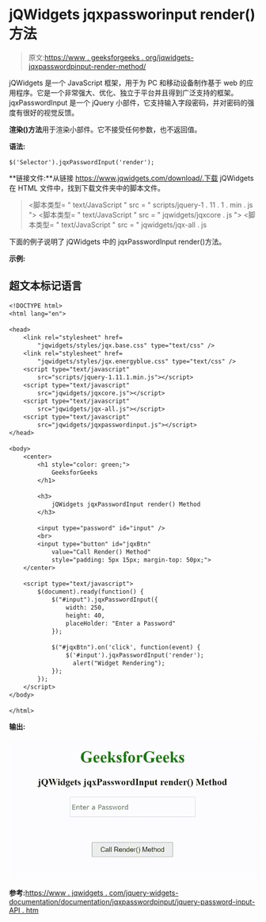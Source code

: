 # jQWidgets jqxpassworinput render()方法

> 原文:[https://www . geeksforgeeks . org/jqwidgets-jqxpasswordpinput-render-method/](https://www.geeksforgeeks.org/jqwidgets-jqxpasswordinput-render-method/)

jQWidgets 是一个 JavaScript 框架，用于为 PC 和移动设备制作基于 web 的应用程序。它是一个非常强大、优化、独立于平台并且得到广泛支持的框架。jqxPasswordInput 是一个 jQuery 小部件，它支持输入字段密码，并对密码的强度有很好的视觉反馈。

**渲染()方法**用于渲染小部件。它不接受任何参数，也不返回值。

**语法:**

```
$('Selector').jqxPasswordInput('render'); 
```

**链接文件:**从链接 https://www.jqwidgets.com/download/.下载 jQWidgets 在 HTML 文件中，找到下载文件夹中的脚本文件。

> <link rel="”stylesheet”" href="”jqwidgets/styles/jqx.base.css”" type="”text/css”">
> <脚本类型= " text/JavaScript " src = " scripts/jquery-1 . 11 . 1 . min . js "></脚本类型>
> <脚本类型= " text/JavaScript " src = " jqwidgets/jqxcore . js "></脚本类型>
> <脚本类型= " text/JavaScript " src = " jqwidgets/jqx-all . js

下面的例子说明了 jQWidgets 中的 jqxPasswordInput render()方法。

**示例:**

## 超文本标记语言

```
<!DOCTYPE html>
<html lang="en">

<head>
    <link rel="stylesheet" href=
        "jqwidgets/styles/jqx.base.css" type="text/css" />
    <link rel="stylesheet" href=
        "jqwidgets/styles/jqx.energyblue.css" type="text/css" />
    <script type="text/javascript" 
        src="scripts/jquery-1.11.1.min.js"></script>
    <script type="text/javascript" 
        src="jqwidgets/jqxcore.js"></script>
    <script type="text/javascript" 
        src="jqwidgets/jqx-all.js"></script>
    <script type="text/javascript" 
        src="jqwidgets/jqxpasswordinput.js"></script>
</head>

<body>
    <center>
        <h1 style="color: green;">
            GeeksforGeeks
        </h1>

        <h3>
            jQWidgets jqxPasswordInput render() Method
        </h3>

        <input type="password" id="input" />
        <br>
        <input type="button" id="jqxBtn" 
            value="Call Render() Method" 
            style="padding: 5px 15px; margin-top: 50px;">
    </center>

    <script type="text/javascript">
        $(document).ready(function() {
            $("#input").jqxPasswordInput({
                width: 250,
                height: 40,
                placeHolder: "Enter a Password"
            });

            $("#jqxBtn").on('click', function(event) {
                $('#input').jqxPasswordInput('render');
                  alert("Widget Rendering");
            });
        });
    </script>
</body>

</html>
```

**输出:**

![](img/5ceac29fd0ba00b2fd7320341b18f050.png)

**参考:**[https://www . jqwidgets . com/jquery-widgets-documentation/documentation/jqxpasswordpinput/jquery-password-input-API . htm](https://www.jqwidgets.com/jquery-widgets-documentation/documentation/jqxpasswordinput/jquery-password-input-api.htm)